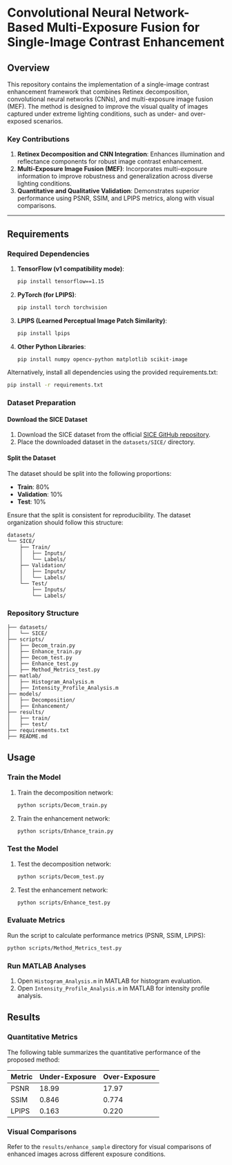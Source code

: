 # Convolutional Neural Network-Based Multi-Exposure Fusion for Single-Image Contrast Enhancement

## Overview
This repository contains the implementation of a single-image contrast enhancement framework that combines Retinex decomposition, convolutional neural networks (CNNs), and multi-exposure image fusion (MEF). The method is designed to improve the visual quality of images captured under extreme lighting conditions, such as under- and over-exposed scenarios.

### Key Contributions
1. **Retinex Decomposition and CNN Integration**: Enhances illumination and reflectance components for robust image contrast enhancement.
2. **Multi-Exposure Image Fusion (MEF)**: Incorporates multi-exposure information to improve robustness and generalization across diverse lighting conditions.
3. **Quantitative and Qualitative Validation**: Demonstrates superior performance using PSNR, SSIM, and LPIPS metrics, along with visual comparisons.

---

## Requirements

### Required Dependencies
1. **TensorFlow (v1 compatibility mode)**:
   ```bash
   pip install tensorflow==1.15
   ```
2. **PyTorch (for LPIPS)**:
   ```bash
   pip install torch torchvision
   ```
3. **LPIPS (Learned Perceptual Image Patch Similarity)**:
   ```bash
   pip install lpips
   ```
4. **Other Python Libraries**:
   ```bash
   pip install numpy opencv-python matplotlib scikit-image
   ```

Alternatively, install all dependencies using the provided requirements.txt:
   ```bash
   pip install -r requirements.txt
   ```

### Dataset Preparation

#### Download the SICE Dataset
1. Download the SICE dataset from the official [SICE GitHub repository](https://github.com/csjcai/SICE).
2. Place the downloaded dataset in the `datasets/SICE/` directory.

#### Split the Dataset
The dataset should be split into the following proportions:
- **Train**: 80%
- **Validation**: 10%
- **Test**: 10%

Ensure that the split is consistent for reproducibility. The dataset organization should follow this structure:
```
datasets/
└── SICE/
    ├── Train/
    │   ├── Inputs/
    │   └── Labels/
    ├── Validation/
    │   ├── Inputs/
    │   └── Labels/
    └── Test/
        ├── Inputs/
        └── Labels/
```

### Repository Structure
```
├── datasets/
│   └── SICE/
├── scripts/
│   ├── Decom_train.py
│   ├── Enhance_train.py
│   ├── Decom_test.py
│   ├── Enhance_test.py
│   ├── Method_Metrics_test.py
├── matlab/
│   ├── Histogram_Analysis.m
│   ├── Intensity_Profile_Analysis.m
├── models/
│   ├── Decomposition/
│   ├── Enhancement/
├── results/
│   ├── train/
│   ├── test/
├── requirements.txt
├── README.md
```

## Usage

### Train the Model
1. Train the decomposition network:
   ```bash
   python scripts/Decom_train.py
   ```
2. Train the enhancement network:
   ```bash
   python scripts/Enhance_train.py
   ```

### Test the Model
1. Test the decomposition network:
   ```bash
   python scripts/Decom_test.py
   ```
2. Test the enhancement network:
   ```bash
   python scripts/Enhance_test.py
   ```

### Evaluate Metrics
Run the script to calculate performance metrics (PSNR, SSIM, LPIPS):
   ```bash
   python scripts/Method_Metrics_test.py
   ```

### Run MATLAB Analyses
1. Open `Histogram_Analysis.m` in MATLAB for histogram evaluation.
2. Open `Intensity_Profile_Analysis.m` in MATLAB for intensity profile analysis.

## Results

### Quantitative Metrics
The following table summarizes the quantitative performance of the proposed method:

| Metric       | Under-Exposure | Over-Exposure |
|--------------|----------------|---------------|
| PSNR         | 18.99          | 17.97         |
| SSIM         | 0.846          | 0.774         |
| LPIPS        | 0.163          | 0.220         |

### Visual Comparisons
Refer to the `results/enhance_sample` directory for visual comparisons of enhanced images across different exposure conditions.
